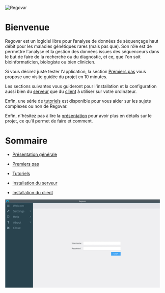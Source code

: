 ![Regovar](https://raw.githubusercontent.com/REGOVAR/Regovar/master/logo/logotitle.color.png)



# Bienvenue

Regovar est un logiciel libre pour l’analyse de données de séquençage haut débit pour les maladies génétiques rares (mais pas que). Son rôle est de permettre l'analyse et la gestion des données issues des séquenceurs dans le but de faire de la recherche ou du diagnostic, et ce, que l'on soit bioinformaticien, biologiste ou bien clinicien. 

Si vous désirez juste tester l'application, la section [Premiers pas](03.%20Premiers%20pas.md) vous propose une visite guidée du projet en 10 minutes.

Les sections suivantes vous guideront pour l'installation et la configuration aussi bien du [serveur](04.%20Installation%20du%20serveur.md) que du [client](05.%20Installation%20du%20client.md) à utiliser sur votre ordinateur.

Enfin, une série de [tutoriels](../Tutoriels/Tutoriels.md) est disponible pour vous aider sur les sujets complexes ou non de Regovar.


Enfin, n'hésitez pas à lire la [présentation](02.%20presentation.md) pour avoir plus en détails sur le projet, ce qu'il permet de faire et comment.


# Sommaire
* [Présentation générale](02.%20presentation.md)
* [Premiers pas](03.%20Premiers%20pas.md)
* [Tutoriels](../Tutoriels/Tutoriels.md)


* [Installation du serveur](04.%20Installation%20du%20serveur.md)
* [Installation du client](05.%20Installation%20du%20client.md)




![Aperçu](https://raw.githubusercontent.com/REGOVAR/QRegovar/master/docs/mockup/mockup.gif)














